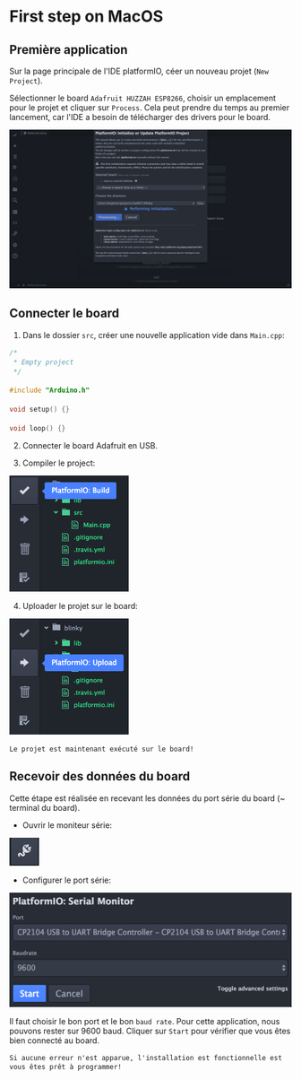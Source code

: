 First step on MacOS
===================

Première application
--------------------

Sur la page principale de l'IDE platformIO, céer un nouveau projet (`New Project`).

Sélectionner le board `Adafruit HUZZAH ESP8266`, choisir un emplacement pour le projet et cliquer sur `Process`. Cela peut prendre du temps au premier lancement, car l'IDE a besoin de télécharger des drivers pour le board.

![start project](macos_start_project.png)

Connecter le board
------------------

1) Dans le dossier `src`, créer une nouvelle application vide dans `Main.cpp`:

```C
/*
 * Empty project
 */

#include "Arduino.h"

void setup() {}

void loop() {}
```

2) Connecter le board Adafruit en USB.

3) Compiler le project:

![compile project](macos_compile_project.png)

4) Uploader le projet sur le board:

![send project](macos_send_project.png)

```
Le projet est maintenant exécuté sur le board!
```

Recevoir des données du board
-----------------------------

Cette étape est réalisée en recevant les données du port série du board (~ terminal du board).

- Ouvrir le moniteur série:

![open_serial](open_serial.png)

- Configurer le port série:

![configure_serial](configure_serial.png)

Il faut choisir le bon port et le bon `baud rate`. Pour cette application, nous pouvons rester sur 9600 baud. Cliquer sur `Start` pour vérifier que vous êtes bien connecté au board.

```
Si aucune erreur n'est apparue, l'installation est fonctionnelle est vous êtes prêt à programmer!
```
